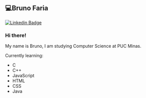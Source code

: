 ## 💻Bruno Faria
[![Linkedin Badge](https://img.shields.io/badge/-LinkedIn-blue?style=flat-square&logo=Linkedin&logoColor=white&link=https://www.linkedin.com/in/bruno-faria-696b88208/)](https://www.linkedin.com/in/bruno-faria-696b88208/)

### Hi there!
My name is Bruno, I am studying Computer Science at PUC Minas.

Currently learning:
- C
- C++
- JavaScript 
- HTML
- CSS
- Java
